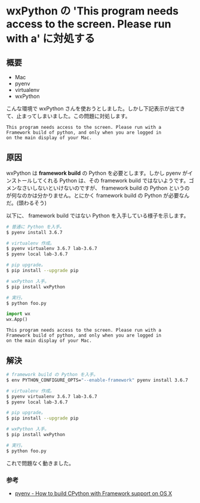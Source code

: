 wxPython の 'This program needs access to the screen. Please run with a' に対処する
===


## 概要

- Mac
- pyenv
- virtualenv
- wxPython

こんな環境で wxPython さんを使おうとしました。しかし下記表示が出てきて、止まってしまいました。この問題に対処します。

```plaintext
This program needs access to the screen. Please run with a
Framework build of python, and only when you are logged in
on the main display of your Mac.
```


## 原因

wxPython は **framework build** の Python を必要とします。しかし pyenv がインストールしてくれる Python は、その framework build ではないようです。ゴメンなさいしないといけないのですが、 framework build の Python というのが何なのかは分かりません。とにかく framework build の Python が必要なんだ。(頭わるそう)

以下に、 framework build ではない Python を入手している様子を示します。

```bash
# 普通に Python を入手。
$ pyenv install 3.6.7

# virtualenv 作成。
$ pyenv virtualenv 3.6.7 lab-3.6.7
$ pyenv local lab-3.6.7

# pip upgrade。
$ pip install --upgrade pip

# wxPython 入手。
$ pip install wxPython

# 実行。
$ python foo.py
```

```python
import wx
wx.App()
```

```plaintext
This program needs access to the screen. Please run with a
Framework build of python, and only when you are logged in
on the main display of your Mac.
```


## 解決

```bash
# framework build の Python を入手。
$ env PYTHON_CONFIGURE_OPTS="--enable-framework" pyenv install 3.6.7

# virtualenv 作成。
$ pyenv virtualenv 3.6.7 lab-3.6.7
$ pyenv local lab-3.6.7

# pip upgrade。
$ pip install --upgrade pip

# wxPython 入手。
$ pip install wxPython

# 実行。
$ python foo.py
```

これで問題なく動きました。

### 参考

- [pyenv - How to build CPython with Framework support on OS X](https://github.com/pyenv/pyenv/wiki#how-to-build-cpython-with-framework-support-on-os-x)


